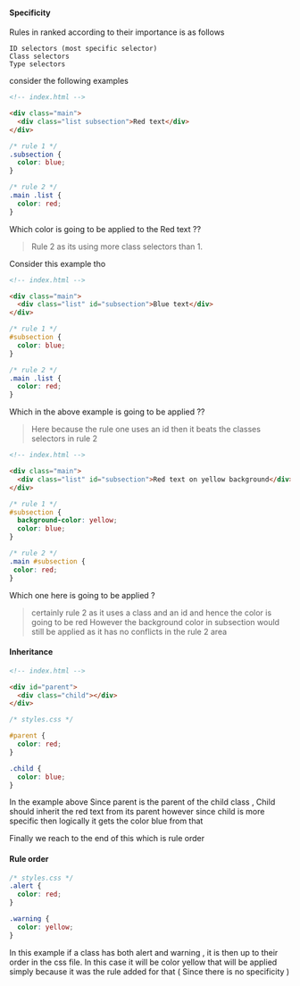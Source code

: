 #### Specificity 

Rules in ranked according to their importance is as follows 

    ID selectors (most specific selector)
    Class selectors
    Type selectors

consider the following examples
```html
<!-- index.html -->

<div class="main">
  <div class="list subsection">Red text</div>
</div>
```

```css
/* rule 1 */
.subsection {
  color: blue;
}

/* rule 2 */
.main .list {
  color: red;
}
```

Which color is going to be applied to the Red text ??

> Rule 2 as its using more class selectors than 1.

Consider this example tho 

```html
<!-- index.html -->

<div class="main">
  <div class="list" id="subsection">Blue text</div>
</div>
```

```css
/* rule 1 */
#subsection {
  color: blue;
}

/* rule 2 */
.main .list {
  color: red;
}
```

Which in the above example is going to be applied ??

> Here because the rule one uses an id then it beats the classes selectors in rule 2

```html
<!-- index.html -->

<div class="main">
  <div class="list" id="subsection">Red text on yellow background</div>
</div>
```

```css
/* rule 1 */
#subsection {
  background-color: yellow;
  color: blue;
}

/* rule 2 */
.main #subsection {
 color: red;
}
```
Which one here is going to be applied ?

> certainly rule 2 as it uses a class and an id and hence the color is going to be red
> However the background color in subsection would still be applied as it has no conflicts in the rule 2 area

#### Inheritance 

```html
<!-- index.html -->

<div id="parent">
  <div class="child"></div>
</div>
```
```css
/* styles.css */

#parent {
  color: red;
}

.child {
  color: blue;
}
```

In the example above 
Since parent is the parent of the child class , Child should inherit 
the red text from its parent however since child is more specific then
logically it gets the color blue from that


Finally we reach to the end of this which is rule order
#### Rule order

```css
/* styles.css */
.alert {
  color: red;
}

.warning {
  color: yellow;
}
```

In this example if a class has both alert and warning , it is then up 
to their order in the css file. In this case it will be color yellow 
that will be applied simply because it was the rule added for that 
( Since there is no specificity )
